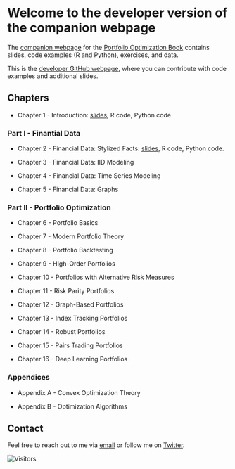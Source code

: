 # Welcome to the developer version of the companion webpage

The [companion webpage](https://portfoliooptimizationbook.com) for the [Portfolio Optimization Book]() contains slides, code examples (R and Python), exercises, and data.

This is the [developer GitHub webpage](https://github.com/portfoliooptimizationbook), where you can contribute with code examples and additional slides.



## Chapters

- Chapter 1 - Introduction:
  [slides](../slides/slides-intro.pdf), R code, Python code.


### Part I - Finantial Data
- Chapter 2 - Financial Data: Stylized Facts:
  [slides](../slides/slides-stylized-facts.pdf), R code, Python code.

- Chapter 3 - Financial Data: IID Modeling

- Chapter 4 - Financial Data: Time Series Modeling

- Chapter 5 - Financial Data: Graphs



### Part II - Portfolio Optimization
- Chapter 6 - Portfolio Basics

- Chapter 7 - Modern Portfolio Theory

- Chapter 8 - Portfolio Backtesting

- Chapter 9 - High-Order Portfolios

- Chapter 10 - Portfolios with Alternative Risk Measures

- Chapter 11 - Risk Parity Portfolios

- Chapter 12 - Graph-Based Portfolios

- Chapter 13 - Index Tracking Portfolios

- Chapter 14 - Robust Portfolios

- Chapter 15 - Pairs Trading Portfolios

- Chapter 16 - Deep Learning Portfolios



### Appendices
- Appendix A - Convex Optimization Theory

- Appendix B - Optimization Algorithms




## Contact
Feel free to reach out to me via [email](mailto:daniel.p.palomar@gmail.com) or follow me on [Twitter](https://twitter.com/danielppalomar).

![Visitors](https://visitor-badge.laobi.icu/badge?page_id=portfoliooptimizationbook.com)

